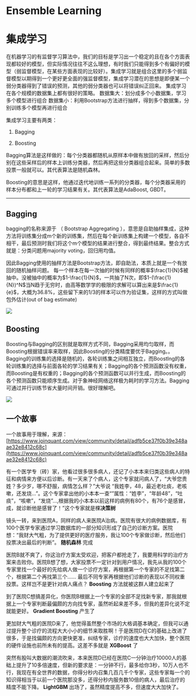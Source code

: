 # Ensemble Learning



# 集成学习
 在机器学习的有监督学习算法中，我们的目标是学习出一个稳定的且在各个方面表现都较好的模型，但实际情况往往不这么理想，有时我们只能得到多个有偏好的模型（弱监督模型，在某些方面表现的比较好）。集成学习就是组合这里的多个弱监督模型以期得到一个更好更全面的强监督模型，集成学习潜在的思想是即便某一个弱分类器得到了错误的预测，其他的弱分类器也可以将错误纠正回来。
集成学习在各个规模的数据集上都有很好的策略。
数据集大：划分成多个小数据集，学习多个模型进行组合
数据集小：利用Bootstrap方法进行抽样，得到多个数据集，分别训练多个模型再进行组合

集成学习主要有两类：
1. Bagging

2. Boosting

Bagging算法是这样做的：每个分类器都随机从原样本中做有放回的采样，然后分别在这些采样后的样本上训练分类器，然后再把这些分类器组合起来。简单的多数投票一般就可以。其代表算法是随机森林。

Boosting的意思是这样，他通过迭代地训练一系列的分类器，每个分类器采用的样本分布都和上一轮的学习结果有关。其代表算法是AdaBoost, GBDT。

-----


## Bagging
bagging的名称来源于 （ Bootstrap Aggregating ），意思是自助抽样集成，这种方法将训练集分成m个新的训练集，然后在每个新训练集上构建一个模型，各自不相干，最后预测时我们将这个m个模型的结果进行整合，得到最终结果。整合方式就是：分类问题用majority voting，回归用均值。

因此Bagging使用的抽样方法是Bootstrap方法，即自助法，本质上就是一个有放回的随机抽样问题。
每一个样本在每一次抽的时候有同样的概率$\frac{1}{N}$被抽中。没被抽中的概率为$1-\frac{1}{N}$，一共抽了N次，即$1-(\frac{1}{N})^N$当N趋于无穷时，由高等数学学的极限的求解可以算出来是$\frac{1}{e}$，大概为36.8%，这些留下来的1/3的样本可以作为验证集，这样的方式叫做包外估计(out of bag estimate)

![](https://cdn.jsdelivr.net/gh/vllbc/img4blog//image/bagging.jpg)



## Boosting
Boosting与Bagging的区别就是取样方式不同，Bagging采用均匀取样，而Boosting根据错误率来取样，因此Boosting的分类精度要优于Bagging。。Bagging的训练集的选择是随机的，各轮训练集之间相互独立，而Boostlng的各轮训练集的选择与前面各轮的学习结果有关；Bagging的各个预测函数没有权重，而Boosting是有权重的；Bagging的各个预测函数可以并行生成，而Boosting的各个预测函数只能顺序生成。对于象神经网络这样极为耗时的学习方法。Bagging可通过并行训练节省大量时间开销。很好理解吧。



![](https://cdn.jsdelivr.net/gh/vllbc/img4blog//image/boosting.jpg)

## 一个故事
一个故事用于理解，来源：[https://www.joinquant.com/view/community/detail/adfb5ce37f0b39e348aae32e8412c68c](https://www.joinquant.com/view/community/detail/adfb5ce37f0b39e348aae32e8412c68c)

有一个医学专（砖）家，他看过很多很多病人，还记了小本本来归类这些病人的特征和病情来方便以后诊断。有一天来了个病人，这个专家就问病人了，“大爷您贵姓？多少岁，哪不舒服，病情怎么样？”大爷说 “我姓李，48，最近老吐痰，老咳嗽，还发烧…”。这个专家拿出他的小本本一查“”属性：“姓李”，“年龄48”，“吐痰”，“咳嗽”，“发烧”…,根据我的小本本以前这样的病例有80个，有76个是感冒，成，就诊断他是感冒了！”这个专家就是棵**决策树** 

镜头一转，来到医院A，同样的病人来医院A治病。医院有很大的病例数据库，有100个医学专家通过学习数据库的一部分知识形成了自己的诊断方案。医院想：“我财大气粗，为了提供更好的医疗服务，我让100个专家做诊断，然后他们投票决出最后的判断”。 **随机森林** 完成

医院B就不爽了，你这治疗方案太受欢迎，把客户都抢走了，我要用科学的治疗方案来击败你。医院B想了想，大家投票不一定针对到用户情况，我先从我的100个专家里找一个最好的先给病人做一个诊疗方案，再根据第一个专家的不足找第二个，根据第二个再找第三个…… 最后不同专家再根据他们诊断的表现以不同权重投票。这样岂不是更针对病人痛点？ **Boosting** 方法就被这群人建立起来了

到了医院C想搞差异化，你医院B根据上一个专家的全部不足找新专家，那我就根据上一个专家判断最偏颇的方向找专家，虽然听起来差不多，但我的差异化说不定就能更好。 **Gradient Boosting** 产生了

更加财大气粗的医院D来了，他觉得虽然整个市场的大格调基本确定，但我可以通过提升整个诊疗的流程大大小小的细节来取胜啊！于是医院D在C的基础上改进了很多，于是找偏颇的方向更快更准，纠结专家，诊疗的速度也大大加快，整个医院的硬件设施也前所未有的提高。这差不多就是 **XGBoost** 了

突然有股叫大数据的潮流吹来，本来医院D已经在医院C一分钟治疗10000人的基础上提升了10多倍速度，但新的要求是：一分钟不行，最多给你3秒，10万人也不行，我现在有全世界的数据，你得分秒内召集几百几千个专家，这些专家每一个的知识得相当于以前一个医院那没多，还得分秒内服务数10倍的病人，最后治疗的精度不能下降。 **LightGBM** 出场了，虽然精度提高不多，但速度大大加快了。
